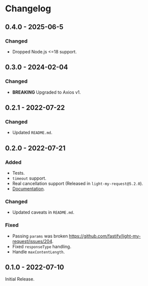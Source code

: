 # Changelog

## 0.4.0 - 2025-06-5

### Changed

- Dropped Node.js <=18 support.

## 0.3.0 - 2024-02-04

### Changed

- **BREAKING** Upgraded to Axios v1.

## 0.2.1 - 2022-07-22

### Changed

- Updated `README.md`.

## 0.2.0 - 2022-07-21

### Added

- Tests.
- `timeout` support.
- Real cancellation support (Released in `light-my-request@5.2.0`).
- [Documentation](https://segevfiner.github.io/axios-light-my-request-adapter/).

### Changed

- Updated caveats in `README.md`.

### Fixed

- Passing `params` was broken https://github.com/fastify/light-my-request/issues/204.
- Fixed `responseType` handling.
- Handle `maxContentLength`.

## 0.1.0 - 2022-07-10

Initial Release.
